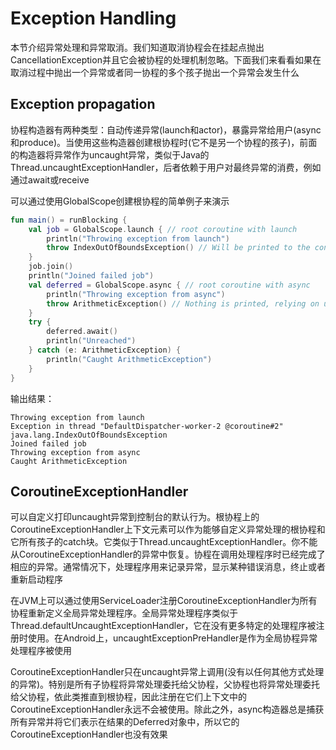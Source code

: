 # Exception Handling
本节介绍异常处理和异常取消。我们知道取消协程会在挂起点抛出CancellationException并且它会被协程的处理机制忽略。下面我们来看看如果在取消过程中抛出一个异常或者同一协程的多个孩子抛出一个异常会发生什么

## Exception propagation
协程构造器有两种类型：自动传递异常(launch和actor)，暴露异常给用户(async和produce)。当使用这些构造器创建根协程时(它不是另一个协程的孩子)，前面的构造器将异常作为uncaught异常，类似于Java的Thread.uncaughtExceptionHandler，后者依赖于用户对最终异常的消费，例如通过await或receive

可以通过使用GlobalScope创建根协程的简单例子来演示

```kotlin
fun main() = runBlocking {
    val job = GlobalScope.launch { // root coroutine with launch
        println("Throwing exception from launch")
        throw IndexOutOfBoundsException() // Will be printed to the console by Thread.defaultUncaughtExceptionHandler
    }
    job.join()
    println("Joined failed job")
    val deferred = GlobalScope.async { // root coroutine with async
        println("Throwing exception from async")
        throw ArithmeticException() // Nothing is printed, relying on user to call await
    }
    try {
        deferred.await()
        println("Unreached")
    } catch (e: ArithmeticException) {
        println("Caught ArithmeticException")
    }
}
```

输出结果：

```
Throwing exception from launch
Exception in thread "DefaultDispatcher-worker-2 @coroutine#2" java.lang.IndexOutOfBoundsException
Joined failed job
Throwing exception from async
Caught ArithmeticException
```

## CoroutineExceptionHandler
可以自定义打印uncaught异常到控制台的默认行为。根协程上的CoroutineExceptionHandler上下文元素可以作为能够自定义异常处理的根协程和它所有孩子的catch块。它类似于Thread.uncaughtExceptionHandler。你不能从CoroutineExceptionHandler的异常中恢复。协程在调用处理程序时已经完成了相应的异常。通常情况下，处理程序用来记录异常，显示某种错误消息，终止或者重新启动程序

在JVM上可以通过使用ServiceLoader注册CoroutineExceptionHandler为所有协程重新定义全局异常处理程序。全局异常处理程序类似于Thread.defaultUncaughtExceptionHandler，它在没有更多特定的处理程序被注册时使用。在Android上，uncaughtExceptionPreHandler是作为全局协程异常处理程序被使用

CoroutineExceptionHandler只在uncaught异常上调用(没有以任何其他方式处理的异常)。特别是所有子协程将异常处理委托给父协程，父协程也将异常处理委托给父协程，依此类推直到根协程，因此注册在它们上下文中的CoroutineExceptionHandler永远不会被使用。除此之外，async构造器总是捕获所有异常并将它们表示在结果的Deferred对象中，所以它的CoroutineExceptionHandler也没有效果


























































